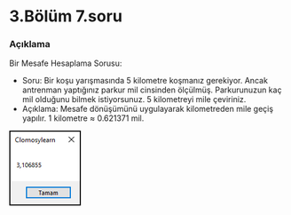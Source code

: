 # 3.Bölüm 7.soru

### Açıklama 

Bir Mesafe Hesaplama Sorusu:
* Soru: Bir koşu yarışmasında 5 kilometre koşmanız gerekiyor. Ancak antrenman yaptığınız parkur mil cinsinden ölçülmüş. Parkurunuzun kaç mil olduğunu bilmek istiyorsunuz. 5 kilometreyi mile çeviriniz.
* Açıklama: Mesafe dönüşümünü uygulayarak kilometreden mile geçiş yapılır. 1 kilometre ≈ 0.621371 mil.

![Bolum 3-Soru 7](Bolum3_7.png)